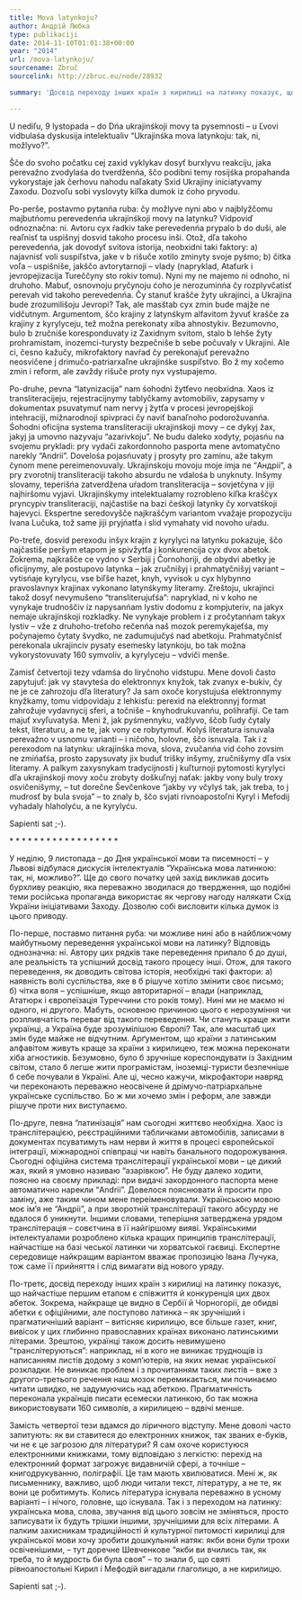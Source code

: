 ```yaml
---
title: Mova latynkoju?
author: Андрій Любка
type: publikaciji
date: 2014-11-10T01:01:38+00:00
year: "2014"
url: /mova-latynkoju/
sourcename: Zbruč
sourcelink: http://zbruc.eu/node/28932

summary: 'Досвід переходу інших країн з кирилиці на латинку показує, що найчастіше першим етапом є співжиття й конкуренція цих двох абеток. Найкраще це видно в Сербії й Чорногорії, де обидві абетки є офіційними, але поступово латинка як зручніший і прагматичніший варіант витісняє кирилицю,'

---
```


U nediľu, 9 lystopada &#8211; do Dńa ukrajinśkoji movy ta pysemnosti &#8211; u Ľvovi vidbulaśa dyskusija intelektualiv &#8220;Ukrajinśka mova latynkoju: tak, ni, možlyvo?&#8221;.

Šče do svoho počatku cej zaxid vyklykav dosyť burxlyvu reakciju, jaka perevažno zvodylaśa do tverdženńa, ščo podibni temy rosijśka propahanda vykorystaje jak čerhovu nahodu naľakaty Sxid Ukrajiny iniciatyvamy Zaxodu. Dozvoľu sobi vyslovyty kiľka dumok iz ćoho pryvodu.

Po-perše, postavmo pytanńa ruba: čy možlyve nyni abo v najblyžčomu majbutńomu perevedenńa ukrajinśkoji movy na latynku? Vidpoviď odnoznačna: ni. Avtoru cyx ŕadkiv take perevedenńa prypalo b do duši, ale reaľnisť ta uspišnyj dosvid takoho procesu inši. Otož, dľa takoho perevedenńa, jak dovodyť svitova istorija, neobxidni taki faktory: a) najavnisť voli suspiľstva, jake v b rišuče xotilo zminyty svoje pyśmo; b) čitka voľa &#8211; uspišniše, jakščo avtorytarnoji &#8211; vlady (napryklad, Ataťurk i jevropejizacija Tureččyny sto rokiv tomu). Nyni my ne majemo ni odnoho, ni druhoho. Mabuť, osnovnoju pryčynoju ćoho je nerozuminńa čy rozplyvčatisť perevah vid takoho perevedenńa. Čy stanuť krašče žyty ukrajinci, a Ukrajina bude zrozumilišoju Jevropi? Tak, ale masštab cyx zmin bude majže ne vidčutnym. Argumentom, ščo krajiny z latynśkym alfavitom žyvuť krašče za krajiny z kyrylyceju, tež možna perekonaty xiba ahnostykiv. Bezumovno, bulo b zručniše koresponduvaty iz Zaxidnym svitom, stalo b lehše žyty prohramistam, inozemci-turysty bezpečniše b sebe počuvaly v Ukrajini. Ale ci, česno kažučy, mikrofaktory navŕad čy perekonajuť perevažno neosvičene j drimučo-patriarxaľne ukrajinśke suspiľstvo. Bo ž my xočemo zmin i reform, ale zavždy rišuče proty nyx vystupajemo.

Po-druhe, pevna &#8220;latynizacija&#8221; nam śohodni žytťevo neobxidna. Xaos iz transliteracijeju, rejestracijnymy tablyčkamy avtomobiliv, zapysamy v dokumentax psuvatymuť nam nervy j žytťa v procesi jevropejśkoji intehraciji, mižnarodnoji spivpraci čy naviť banaľnoho podorožuvanńa. Śohodni oficijna systema transliteraciji ukrajinśkoji movy &#8211; ce dykyj žax, jakyj ja umovno nazyvaju &#8220;azarivkoju&#8221;. Ne budu daleko xodyty, pojasńu na svojemu prykladi: pry vydači zakordonnoho pasporta mene avtomatyčno narekly &#8220;Andrii&#8221;. Dovelośa pojasńuvaty j prosyty pro zaminu, aže takym čynom mene pereimenovuvaly. Ukrajinskoju movoju moje imja ne &#8220;Андріі&#8221;, a pry zvorotnij transliteraciji takoho absurdu ne vdalośa b unyknuty. Inšymy slovamy, teperišńa zatverdžena uŕadom transliteracija &#8211; sovjetčyna v jiji najhiršomu vyjavi. Ukrajinśkymy intelektualamy rozrobleno kiľka kraščyx pryncypiv transliteraciji, najčastiše na bazi čeśkoji latynky čy xorvatśkoji hajevyci. Ekspertne seredovyšče najkraščym variantom vvažaje propozyciju Ivana Lučuka, tož same jiji pryjńatťa i slid vymahaty vid novoho uŕadu.

Po-treťe, dosvid perexodu inšyx krajin z kyrylyci na latynku pokazuje, ščo najčastiše peršym etapom je spivžytťa j konkurencija cyx dvox abetok. Zokrema, najkrašče ce vydno v Serbiji j Čornohoriji, de obydvi abetky je oficijnymy, ale postupovo latynka &#8211; jak zručnišyj i prahmatyčnišyj variant &#8211; vytisńaje kyrylycu, vse biľše hazet, knyh, vyvisok u cyx hlybynno pravoslavnyx krajinax vykonano latynśkymy literamy. Zreštoju, ukrajinci takož dosyť nevymušeno &#8220;transliterujuťśa&#8221;: napryklad, ni v koho ne vynykaje trudnoščiv iz napysanńam lystiv dodomu z kompjuteriv, na jakyx nemaje ukrajinśkoji rozkladky. Ne vynykaje problem i z pročytanńam takyx lystiv &#8211; vže z druhoho-treťoho rečenńa naš mozok peremykajeťśa, my počynajemo čytaty švydko, ne zadumujučyś nad abetkoju. Prahmatyčnisť perekonala ukrajinciv pysaty esemesky latynkoju, bo tak možna vykorystovuvaty 160 symvoliv, a kyrylyceju &#8211; vdviči menše.

Zamisť četvertoji tezy vdamśa do liryčnoho vidstupu. Mene dovoli často zapytujuť: jak vy stavyteśa do elektronnyx knyžok, tak zvanyx e-bukiv, čy ne je ce zahrozoju dľa literatury? Ja sam oxoče korystujuśa elektronnymy knyžkamy, tomu vidpovidaju z lehkisťu: perexid na elektronnyj format zahrožuje vydavnycij sferi, a točniše &#8211; knyhodrukuvanńu, polihrafiji. Ce tam majuť xvyľuvatyśa. Meni ž, jak pyśmennyku, važlyvo, ščob ľudy čytaly tekst, literaturu, a ne te, jak vony ce robytymuť. Kolyś literatura isnuvala perevažno v usnomu varianti &#8211; i ničoho, holovne, ščo isnuvala. Tak i z perexodom na latynku: ukrajinśka mova, slova, zvučanńa vid ćoho zovsim ne zmińaťśa, prosto zapysuvaty jix buduť trišky inšymy, zručnišymy dľa vsix literamy. A palkym zaxysnykam tradycijnosti j kuľturnoji pytomosti kyrylyci dľa ukrajinśkoji movy xoču zrobyty doškuľnyj naťak: jakby vony buly troxy osvičenišymy, &#8211; tut dorečne Ševčenkove &#8220;jakby vy včylyś tak, jak treba, to j mudrosť by bula svoja&#8221; &#8211; to znaly b, ščo svjati rivnoapostoľni Kyryl i Mefodij vyhadaly hlaholyću, a ne kyrylyću.

Sapienti sat ;-).

\* \* \* \* \* \* \* \* \* \* \* \* \* \* \* \* \* \* 

У неділю, 9 листопада &#8211; до Дня української мови та писемності – у Львові відбулася дискусія інтелектуалів &#8220;Українська мова латинкою: так, ні, можливо?&#8221;. Ще до свого початку цей захід викликав досить бурхливу реакцію, яка переважно зводилася до твердження, що подібні теми російська пропаганда використає як чергову нагоду налякати Схід України ініціативами Заходу. Дозволю собі висловити кілька думок із цього приводу.

По-перше, поставмо питання руба: чи можливе нині або в найближчому майбутньому переведення української мови на латинку? Відповідь однозначна: ні. Автору цих рядків таке переведення припало б до душі, але реальність та успішний досвід такого процесу інші. Отож, для такого переведення, як доводить світова історія, необхідні такі фактори: а) наявність волі суспільства, яке в б рішуче хотіло змінити своє письмо; б) чітка воля &#8211; успішніше, якщо авторитарної &#8211; влади (наприклад, Ататюрк і європеїзація Туреччини сто років тому). Нині ми не маємо ні одного, ні другого. Мабуть, основною причиною цього є нерозуміння чи розпливчатість переваг від такого переведення. Чи стануть краще жити українці, а Україна буде зрозумілішою Європі? Так, але масштаб цих змін буде майже не відчутним. Арґументом, що країни з латинським алфавітом живуть краще за країни з кирилицею, теж можна переконати хіба агностиків. Безумовно, було б зручніше кореспондувати із Західним світом, стало б легше жити програмістам, іноземці-туристи безпечніше б себе почували в Україні. Але ці, чесно кажучи, мікрофактори навряд чи переконають переважно неосвічене й дрімучо-патріархальне українське суспільство. Бо ж ми хочемо змін і реформ, але завжди рішуче проти них виступаємо.

По-друге, певна &#8220;латинізація&#8221; нам сьогодні життєво необхідна. Хаос із транслітерацією, реєстраційними табличками автомобілів, записами в документах псуватимуть нам нерви й життя в процесі європейської інтеграції, міжнародної співпраці чи навіть банального подорожування. Сьогодні офіційна система транслітерації української мови &#8211; це дикий жах, який я умовно називаю &#8220;азарівкою&#8221;. Не буду далеко ходити, поясню на своєму прикладі: при видачі закордонного паспорта мене автоматично нарекли &#8220;Andrii&#8221;. Довелося пояснювати й просити про заміну, аже таким чином мене переіменовували. Українською мовою моє ім&#8217;я не &#8220;Андріі&#8221;, а при зворотній транслітерації такого абсурду не вдалося б уникнути. Іншими словами, теперішня затверджена урядом транслітерація &#8211; совєтчина в її найгіршому вияві. Українськими інтелектуалами розроблено кілька кращих принципів транслітерації, найчастіше на базі чеської латинки чи хорватської гаєвиці. Експертне середовище найкращим варіантом вважає пропозицію Івана Лучука, тож саме її прийняття і слід вимагати від нового уряду.

По-третє, досвід переходу інших країн з кирилиці на латинку показує, що найчастіше першим етапом є співжиття й конкуренція цих двох абеток. Зокрема, найкраще це видно в Сербії й Чорногорії, де обидві абетки є офіційними, але поступово латинка &#8211; як зручніший і прагматичніший варіант &#8211; витісняє кирилицю, все більше газет, книг, вивісок у цих глибинно православних країнах виконано латинськими літерами. Зрештою, українці також досить невимушено &#8220;транслітеруються&#8221;: наприклад, ні в кого не виникає труднощів із написанням листів додому з комп&#8217;ютерів, на яких немає української розкладки. Не виникає проблем і з прочитанням таких листів &#8211; вже з другого-третього речення наш мозок перемикається, ми починаємо читати швидко, не задумуючись над абеткою. Прагматичність переконала українців писати есемески латинкою, бо так можна використовувати 160 символів, а кирилицею &#8211; вдвічі менше.

Замість четвертої тези вдамся до ліричного відступу. Мене доволі часто запитують: як ви ставитеся до електронних книжок, так званих е-буків, чи не є це загрозою для літератури? Я сам охоче користуюся електронними книжками, тому відповідаю з легкістю: перехід на електронний формат загрожує видавничій сфері, а точніше &#8211; книгодрукуванню, поліграфії. Це там мають хвилюватися. Мені ж, як письменнику, важливо, щоб люди читали текст, літературу, а не те, як вони це робитимуть. Колись література існувала переважно в усному варіанті &#8211; і нічого, головне, що існувала. Так і з переходом на латинку: українська мова, слова, звучання від цього зовсім не зміняться, просто записувати їх будуть трішки іншими, зручнішими для всіх літерами. А палким захисникам традиційності й культурної питомості кирилиці для української мови хочу зробити дошкульний натяк: якби вони були трохи освіченішими, – тут доречне Шевченкове &#8220;якби ви вчились так, як треба, то й мудрость би була своя&#8221; &#8211; то знали б, що святі рівноапостольні Кирил і Мефодій вигадали глаголицю, а не кирилицю.

Sapienti sat ;-).

